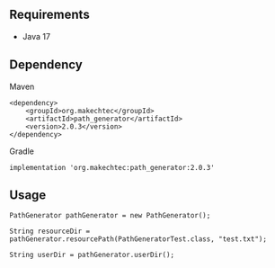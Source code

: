 ## Requirements ##

- Java 17

## Dependency ##

Maven

    <dependency>
        <groupId>org.makechtec</groupId>
        <artifactId>path_generator</artifactId>
        <version>2.0.3</version>
    </dependency>

Gradle

    implementation 'org.makechtec:path_generator:2.0.3'

## Usage ##

    PathGenerator pathGenerator = new PathGenerator();

    String resourceDir = pathGenerator.resourcePath(PathGeneratorTest.class, "test.txt");

    String userDir = pathGenerator.userDir();